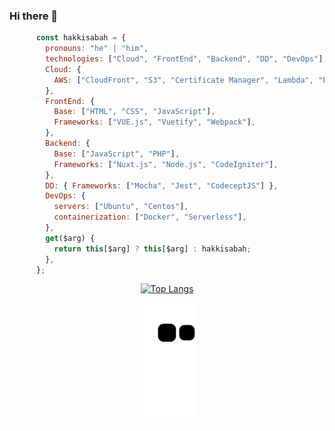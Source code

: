 ### Hi there 👋

```javascript
      const hakkisabah = {
        pronouns: "he" | "him",
        technologies: ["Cloud", "FrontEnd", "Backend", "DD", "DevOps"],
        Cloud: {
          AWS: ["CloudFront", "S3", "Certificate Manager", "Lambda", "EC2"],
        },
        FrontEnd: {
          Base: ["HTML", "CSS", "JavaScript"],
          Frameworks: ["VUE.js", "Vuetify", "Webpack"],
        },
        Backend: {
          Base: ["JavaScript", "PHP"],
          Frameworks: ["Nuxt.js", "Node.js", "CodeIgniter"],
        },
        DD: { Frameworks: ["Mocha", "Jest", "CodeceptJS"] },
        DevOps: {
          servers: ["Ubuntu", "Centos"],
          containerization: ["Docker", "Serverless"],
        },
        get($arg) {
          return this[$arg] ? this[$arg] : hakkisabah;
        },
      };
```

<div align="center">
  
[![Top Langs](https://github-readme-stats.vercel.app/api/top-langs/?username=hakkisabah&layout=compact&theme=github_dark&hide_border=true)](https://github.com/hakkisabah)

![snake svg](https://github.com/hakkisabah/hakkisabah/blob/output/github-contribution-grid-snake.svg)
